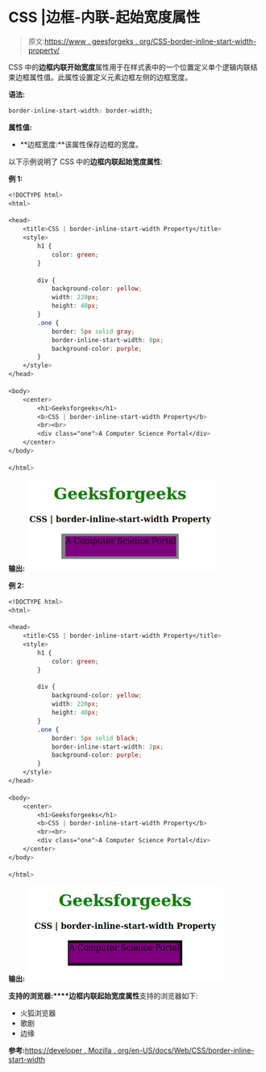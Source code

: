 # CSS |边框-内联-起始宽度属性

> 原文:[https://www . geesforgeks . org/CSS-border-inline-start-width-property/](https://www.geeksforgeeks.org/css-border-inline-start-width-property/)

CSS 中的**边框内联开始宽度**属性用于在样式表中的一个位置定义单个逻辑内联结束边框属性值。此属性设置定义元素边框左侧的边框宽度。

**语法:**

```css
border-inline-start-width: border-width;
```

**属性值:**

*   **边框宽度:**该属性保存边框的宽度。

以下示例说明了 CSS 中的**边框内联起始宽度属性**:

**例 1:**

```css
<!DOCTYPE html>
<html>

<head>
    <title>CSS | border-inline-start-width Property</title>
    <style>
        h1 {
            color: green;
        }

        div {
            background-color: yellow;
            width: 220px;
            height: 40px;
        }
        .one {
            border: 5px solid gray;
            border-inline-start-width: 8px;
            background-color: purple;
        }
    </style>
</head>

<body>
    <center>
        <h1>Geeksforgeeks</h1>
        <b>CSS | border-inline-start-width Property</b>
        <br><br>
        <div class="one">A Computer Science Portal</div>
    </center>
</body>

</html>
```

**输出:**
![](img/8a306fc3282651216c3065ce21f029a4.png)

**例 2:**

```css
<!DOCTYPE html>
<html>

<head>
    <title>CSS | border-inline-start-width Property</title>
    <style>
        h1 {
            color: green;
        }

        div {
            background-color: yellow;
            width: 220px;
            height: 40px;
        }
        .one {
            border: 5px solid black;
            border-inline-start-width: 2px;
            background-color: purple;
        }
    </style>
</head>

<body>
    <center>
        <h1>Geeksforgeeks</h1>
        <b>CSS | border-inline-start-width Property</b>
        <br><br>
        <div class="one">A Computer Science Portal</div>
    </center>
</body>

</html>
```

**输出:**
![](img/235416744d925568b14ae76ac05529cb.png)

**支持的浏览器:****边框内联起始宽度属性**支持的浏览器如下:

*   火狐浏览器
*   歌剧
*   边缘

**参考:**[https://developer . Mozilla . org/en-US/docs/Web/CSS/border-inline-start-width](https://developer.mozilla.org/en-US/docs/Web/CSS/border-inline-start-width)